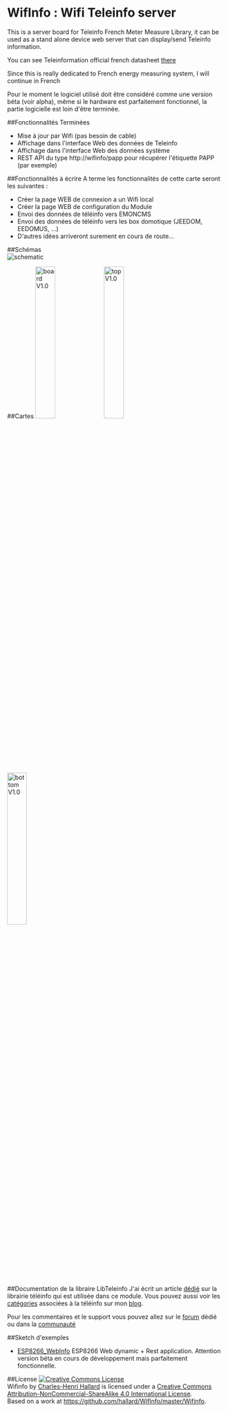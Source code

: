 WifInfo : Wifi Teleinfo server
==============================

This is a server board for Teleinfo French Meter Measure Library, it can be used as a stand alone device web server that can display/send Teleinfo information.

You can see Teleinformation official french datasheet [there][1]

Since this is really dedicated to French energy measuring system, I will continue in French

Pour le moment le logiciel utilisé doit être considéré comme une version béta (voir alpha), même si le hardware est parfaitement fonctionnel, la partie logicielle est loin d'être terminée.

##Fonctionnalités Terminées
- Mise à jour par Wifi (pas besoin de cable) 
- Affichage dans l'interface Web des données de Teleinfo 
- Affichage dans l'interface Web des données système 
- REST API du type http://wifinfo/papp pour récupérer l'étiquette PAPP (par exemple)

##Fonctionnalités à écrire
A terme les fonctionnalités de cette carte seront les suivantes :
- Créer la page WEB de connexion a un Wifi local 
- Créer la page WEB de configuration du Module 
- Envoi des données de téléinfo vers EMONCMS
- Envoi des données de téléinfo vers les box domotique (JEEDOM, EEDOMUS, ...)
- D'autres idées arriveront surement en cours de route...

##Schémas  
![schematic](https://raw.githubusercontent.com/hallard/WifInfo/master/Wifinfo-sch.png)  

##Cartes 
<img src="https://raw.githubusercontent.com/hallard/WifInfo/master/Wifinfo-brd.png" alt="board V1.0" width="30%" height="30%">&nbsp;
<img src="https://raw.githubusercontent.com/hallard/WifInfo/master/Wifinfo-top.png" alt="top V1.0" width="30%" height="30%">&nbsp;
<img src="https://raw.githubusercontent.com/hallard/WifInfo/master/Wifinfo-bot.png" alt="bottom V1.0" width="30%" height="30%">

##Documentation de la libraire LibTeleinfo
J'ai écrit un article [dédié][10] sur la librairie téléinfo qui est utilisée dans ce module. Vous pouvez aussi voir les [catégories][6] associées à la téléinfo sur mon [blog][7].

Pour les commentaires et le support vous pouvez allez sur le [forum][8] dédié ou dans la [communauté][9] 

##Sketch d'exemples
- [ESP8266_WebInfo][5] ESP8266 Web dynamic + Rest application. Attention version béta en cours de développement mais parfaitement fonctionnelle.

##License
<a rel="license" href="http://creativecommons.org/licenses/by-nc-sa/4.0/"><img alt="Creative Commons License" style="border-width:0" src="https://i.creativecommons.org/l/by-nc-sa/4.0/88x31.png" /></a><br /><span xmlns:dct="http://purl.org/dc/terms/" property="dct:title">Wifinfo</span> by <a xmlns:cc="http://creativecommons.org/ns#" href="https://hallard.me/max31865" property="cc:attributionName" rel="cc:attributionURL">Charles-Henri Hallard</a> is licensed under a <a rel="license" href="http://creativecommons.org/licenses/by-nc-sa/4.0/">Creative Commons Attribution-NonCommercial-ShareAlike 4.0 International License</a>.<br />Based on a work at <a xmlns:dct="http://purl.org/dc/terms/" href="https://github.com/hallard/MAX31865-Breakout" rel="dct:source">https://github.com/hallard/WifInfo/master/Wifinfo</a>.

[1]: http://www.erdf.fr/sites/default/files/ERDF-NOI-CPT_02E.pdf
[2]: http://learn.adafruit.com/arduino-tips-tricks-and-techniques/arduino-libraries
[5]: https://github.com/hallard/LibTeleinfo/blob/master/Examples/ESP8266_WebInfo/ESP8266_WebInfo.ino
[6]: https://hallard.me/category/tinfo/
[7]: https://hallard.me
[8]: https://community.hallard.me/category/7
[9]: https://community.hallard.me
[10]: https://hallard.me/libteleinfo


